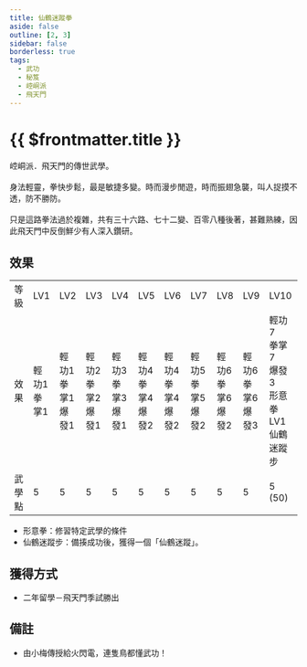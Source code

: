 ```yaml
---
title: 仙鶴迷蹤拳
aside: false
outline: [2, 3]
sidebar: false
borderless: true
tags:
  - 武功
  - 秘笈
  - 崆峒派
  - 飛天門
---
```


# {{ $frontmatter.title }}

<BookItemIcon :size="`medium`" :needLink="false" :no="6003"></BookItemIcon>

崆峒派．飛天門的傳世武學。
<br><br>
身法輕靈，拳快步鬆，最是敏捷多變。時而漫步閒遊，時而振翅急襲，叫人捉摸不透，防不勝防。
<br><br>
只是這路拳法過於複雜，共有三十六路、七十二變、百零八種後著，甚難熟練，因此飛天門中反倒鮮少有人深入鑽研。
<br clear="all" />

## 效果

<table>
    <tr>
        <td>等級</td>
        <td>LV1</td>
        <td>LV2</td>
        <td>LV3</td>
        <td>LV4</td>
        <td>LV5</td>
        <td>LV6</td>
        <td>LV7</td>
        <td>LV8</td>
        <td>LV9</td>
        <td>LV10</td>
    </tr>
    <tr>
        <td>效果</td>
        <td>輕功1<br>拳掌1</td>
        <td>輕功1<br>拳掌1<br>爆發1</td>
        <td>輕功2<br>拳掌2<br>爆發1</td>
        <td>輕功3<br>拳掌3<br>爆發1</td>
        <td>輕功4<br>拳掌4<br>爆發2</td>
        <td>輕功4<br>拳掌4<br>爆發2</td>
        <td>輕功5<br>拳掌5<br>爆發2</td>
        <td>輕功6<br>拳掌6<br>爆發2</td>
        <td>輕功6<br>拳掌6<br>爆發3</td>
        <td>輕功7<br>拳掌7<br>爆發3<br>形意拳LV1<br>仙鶴迷蹤步</td>
    </tr>
    <tr>
        <td>武學點</td>
        <td>5</td>
        <td>5</td>
        <td>5</td>
        <td>5</td>
        <td>5</td>
        <td>5</td>
        <td>5</td>
        <td>5</td>
        <td>5</td>
        <td>5 (50)</td>
    </tr>
</table>

- 形意拳：修習特定武學的條件
- 仙鶴迷蹤步：備揍成功後，獲得一個「仙鶴迷蹤」。

## 獲得方式

- 二年留學－飛天門季試勝出

## 備註

- 由小梅傳授給火閃電，連隻鳥都懂武功！